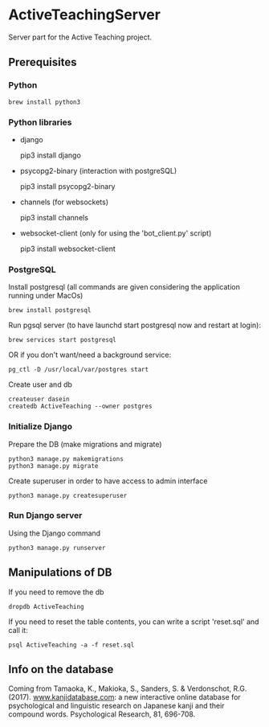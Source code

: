 # ActiveTeachingServer

Server part for the Active Teaching project.


## Prerequisites

### Python

    brew install python3

### Python libraries

* django


    pip3 install django

* psycopg2-binary (interaction with postgreSQL)


    pip3 install psycopg2-binary
    
* channels (for websockets)


    pip3 install channels    

* websocket-client (only for using the 'bot_client.py' script)


    pip3 install websocket-client
    
### PostgreSQL

Install postgresql (all commands are given considering the application running under MacOs)

    brew install postgresql
    
Run pgsql server (to have launchd start postgresql now and restart at login): 

    brew services start postgresql

OR if you don't want/need a background service:

    pg_ctl -D /usr/local/var/postgres start

Create user and db

    createuser dasein
    createdb ActiveTeaching --owner postgres

### Initialize Django

Prepare the DB (make migrations and migrate)

    python3 manage.py makemigrations
    python3 manage.py migrate
    
Create superuser in order to have access to admin interface

    python3 manage.py createsuperuser
   
### Run Django server
   
Using the Django command

    python3 manage.py runserver
    
## Manipulations of DB

If you need to remove the db
    
    dropdb ActiveTeaching 

If you need to reset the table contents, you can write a script 'reset.sql' and call it:
    
    psql ActiveTeaching -a -f reset.sql
    
    
   ## Info on the database
   
   Coming from Tamaoka, K., Makioka, S., Sanders, S. & Verdonschot, R.G. (2017). 
www.kanjidatabase.com: a new interactive online database for psychological and linguistic research on Japanese kanji and their compound words. Psychological Research, 81, 696-708.
